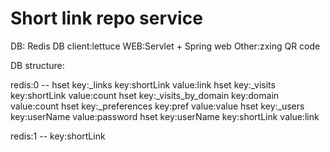 Short link repo service
===============================

DB: Redis
DB client:lettuce
WEB:Servlet + Spring web 
Other:zxing QR code


DB structure:

redis:0 -- hset key:_links
                    key:shortLink       value:link
           hset key:_visits
                    key:shortLink       value:count
           hset key:_visits_by_domain 
                    key:domain          value:count
           hset key:_preferences
                    key:pref            value:value
           hset key:_users
                    key:userName        value:password
           hset key:userName
                    key:shortLink       value:link

redis:1 -- key:shortLink
